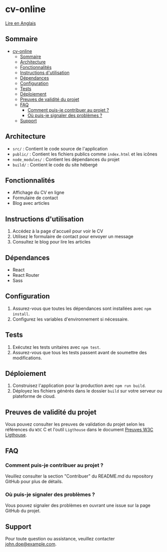 # cv-online

[Lire en Anglais](README_EN_Project.md)

## Sommaire

- [cv-online](#cv-online)
  - [Sommaire](#sommaire)
  - [Architecture](#architecture)
  - [Fonctionnalités](#fonctionnalités)
  - [Instructions d'utilisation](#instructions-dutilisation)
  - [Dépendances](#dépendances)
  - [Configuration](#configuration)
  - [Tests](#tests)
  - [Déploiement](#déploiement)
  - [Preuves de validité du projet](#preuves-de-validité-du-projet)
  - [FAQ](#faq)
    - [Comment puis-je contribuer au projet ?](#comment-puis-je-contribuer-au-projet-)
    - [Où puis-je signaler des problèmes ?](#où-puis-je-signaler-des-problèmes-)
  - [Support](#support)

## Architecture

- `src/` : Contient le code source de l'application
- `public/` : Contient les fichiers publics comme `index.html` et les icônes
- `node_modules/` : Contient les dépendances du projet
- `build/` : Contient le code du site hébergé

## Fonctionnalités

- Affichage du CV en ligne
- Formulaire de contact
- Blog avec articles

## Instructions d'utilisation

1. Accédez à la page d'accueil pour voir le CV
2. Utilisez le formulaire de contact pour envoyer un message
3. Consultez le blog pour lire les articles

## Dépendances

- React
- React Router
- Sass

## Configuration

1. Assurez-vous que toutes les dépendances sont installées avec `npm install`.
2. Configurez les variables d'environnement si nécessaire.

## Tests

1. Exécutez les tests unitaires avec `npm test`.
2. Assurez-vous que tous les tests passent avant de soumettre des modifications.

## Déploiement

1. Construisez l'application pour la production avec `npm run build`.
2. Déployez les fichiers générés dans le dossier `build` sur votre serveur ou plateforme de cloud.

## Preuves de validité du projet

Vous pouvez consulter les preuves de validation du projet selon les références du `W3C` C et l'outil `Ligthouse` dans le document [Preuves W3C Ligthouse](./VALIDATION_PRODUCT.md).

## FAQ

### Comment puis-je contribuer au projet ?

Veuillez consulter la section "Contribuer" du README.md du repository GitHub pour plus de détails.

### Où puis-je signaler des problèmes ?

Vous pouvez signaler des problèmes en ouvrant une issue sur la page GitHub du projet.

## Support

Pour toute question ou assistance, veuillez contacter [john.doe@example.com](mailto:john.doe@example.com).
